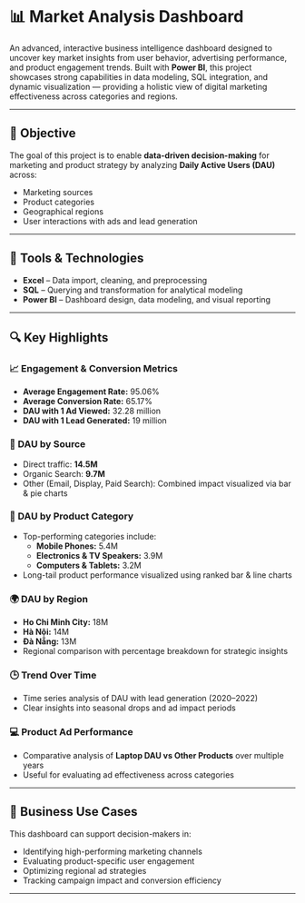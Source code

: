# 📊 Market Analysis Dashboard

An advanced, interactive business intelligence dashboard designed to uncover key market insights from user behavior, advertising performance, and product engagement trends. Built with **Power BI**, this project showcases strong capabilities in data modeling, SQL integration, and dynamic visualization — providing a holistic view of digital marketing effectiveness across categories and regions.

---

## 📌 Objective

The goal of this project is to enable **data-driven decision-making** for marketing and product strategy by analyzing **Daily Active Users (DAU)** across:
- Marketing sources
- Product categories
- Geographical regions
- User interactions with ads and lead generation

---

## 🧰 Tools & Technologies

- **Excel** – Data import, cleaning, and preprocessing  
- **SQL** – Querying and transformation for analytical modeling  
- **Power BI** – Dashboard design, data modeling, and visual reporting  

---

## 🔍 Key Highlights

### 📈 Engagement & Conversion Metrics
- **Average Engagement Rate:** 95.06%
- **Average Conversion Rate:** 65.17%
- **DAU with 1 Ad Viewed:** 32.28 million
- **DAU with 1 Lead Generated:** 19 million

### 🧭 DAU by Source
- Direct traffic: **14.5M**
- Organic Search: **9.7M**
- Other (Email, Display, Paid Search): Combined impact visualized via bar & pie charts

### 🛒 DAU by Product Category
- Top-performing categories include:
  - **Mobile Phones:** 5.4M
  - **Electronics & TV Speakers:** 3.9M
  - **Computers & Tablets:** 3.2M
- Long-tail product performance visualized using ranked bar & line charts

### 🌍 DAU by Region
- **Ho Chi Minh City:** 18M  
- **Hà Nội:** 14M  
- **Đà Nẵng:** 13M  
- Regional comparison with percentage breakdown for strategic insights

### 🕒 Trend Over Time
- Time series analysis of DAU with lead generation (2020–2022)
- Clear insights into seasonal drops and ad impact periods

### 💻 Product Ad Performance
- Comparative analysis of **Laptop DAU vs Other Products** over multiple years
- Useful for evaluating ad effectiveness across categories



---



## 💼 Business Use Cases

This dashboard can support decision-makers in:
- Identifying high-performing marketing channels
- Evaluating product-specific user engagement
- Optimizing regional ad strategies
- Tracking campaign impact and conversion efficiency

---
